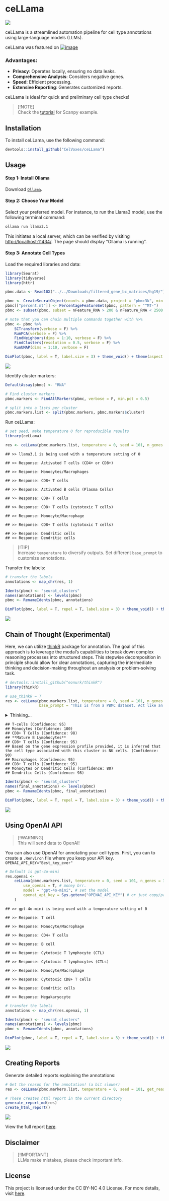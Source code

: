 ceLLama
================

![](ceLLama_files/cellama.png)

ceLLama is a streamlined automation pipeline for cell type annotations
using large-language models (LLMs).

ceLLama was featured on [![image](https://github.com/user-attachments/assets/e811b236-0605-46fe-88e3-76d627cbbc74)](https://www.nature.com/articles/d41586-024-02998-y)

### Advantages:

- **Privacy**: Operates locally, ensuring no data leaks.
- **Comprehensive Analysis**: Considers negative genes.
- **Speed**: Efficient processing.
- **Extensive Reporting**: Generates customized reports.

ceLLama is ideal for quick and preliminary cell type checks!

> \[!NOTE\]  
> Check the [tutorial](ceLLama/pbmc2700.ipynb) for Scanpy example.

## Installation

To install ceLLama, use the following command:

``` r
devtools::install_github("CelVoxes/ceLLama")
```

## Usage

#### Step 1: Install Ollama

Download [`Ollama`](https://ollama.com/).

#### Step 2: Choose Your Model

Select your preferred model. For instance, to run the Llama3 model, use
the following terminal command:

``` bash
ollama run llama3.1
```

This initiates a local server, which can be verified by visiting
<http://localhost:11434/>. The page should display “Ollama is running”.

#### Step 3: Annotate Cell Types

Load the required libraries and data:

``` r
library(Seurat)
library(tidyverse)
library(httr)

pbmc.data <- Read10X("../../Downloads/filtered_gene_bc_matrices/hg19/")

pbmc <- CreateSeuratObject(counts = pbmc.data, project = "pbmc3k", min.cells = 3, min.features = 200)
pbmc[["percent.mt"]] <- PercentageFeatureSet(pbmc, pattern = "^MT-")
pbmc <- subset(pbmc, subset = nFeature_RNA > 200 & nFeature_RNA < 2500 & percent.mt < 5)

# note that you can chain multiple commands together with %>%
pbmc <- pbmc %>%
    SCTransform(verbose = F) %>%
    RunPCA(verbose = F) %>%
    FindNeighbors(dims = 1:10, verbose = F) %>%
    FindClusters(resolution = 0.5, verbose = F) %>%
    RunUMAP(dims = 1:10, verbose = F)

DimPlot(pbmc, label = T, label.size = 3) + theme_void() + theme(aspect.ratio = 1)
```

![](README_files/figure-gfm/pbmc2700-1.png)<!-- -->

Identify cluster markers:

``` r
DefaultAssay(pbmc) <- "RNA"

# Find cluster markers
pbmc.markers <- FindAllMarkers(pbmc, verbose = F, min.pct = 0.5)

# split into a lists per cluster
pbmc.markers.list <- split(pbmc.markers, pbmc.markers$cluster)
```

Run ceLLama:

``` r
# set seed, make temperature 0 for reproducible results
library(ceLLama)

res <- ceLLama(pbmc.markers.list, temperature = 0, seed = 101, n_genes = 30)
```

    ## >> llama3.1 is being used with a temperature setting of 0

    ## >> Response: Activated T cells (CD4+ or CD8+)

    ## >> Response: Monocytes/Macrophages

    ## >> Response: CD8+ T cells

    ## >> Response: Activated B cells (Plasma Cells)

    ## >> Response: CD8+ T cells

    ## >> Response: CD8+ T cells (cytotoxic T cells)

    ## >> Response: Monocyte/Macrophage

    ## >> Response: CD8+ T cells (cytotoxic T cells)

    ## >> Response: Dendritic cells
    ## >> Response: Dendritic cells

> \[!TIP\]  
> Increase `temperature` to diversify outputs. Set different
> `base_prompt` to customize annotations.

Transfer the labels:

``` r
# transfer the labels
annotations <- map_chr(res, 1)

Idents(pbmc) <- "seurat_clusters"
names(annotations) <- levels(pbmc)
pbmc <- RenameIdents(pbmc, annotations)

DimPlot(pbmc, label = T, repel = T, label.size = 3) + theme_void() + theme(aspect.ratio = 1) & NoLegend()
```

![](README_files/figure-gfm/transfer%20annotations-1.png)<!-- -->

## Chain of Thought (Experimental)

Here, we can utilize [thinkR](https://github.com/eonurk/thinkR) package
for annotation. The goal of this approach is to leverage the modal’s
capabilities to break down complex reasoning processes into structured
steps. This stepwise decomposition in principle should allow for clear
annotations, capturing the intermediate thinking and decision-making
throughout an analysis or problem-solving task.

``` r
# devtools::install_github("eonurk/thinkR")
library(thinkR)
```

``` r
# use_thinkR = T
res <- ceLLama(pbmc.markers.list, temperature = 0, seed = 101, n_genes = 30, use_thinkR = T, 
               base_prompt = "This is from a PBMC dataset. Act like an expert immunologist and give me the cell type annotation for this cluster. ")
```

<details>
<summary>
Thinking…
</summary>

    ## ### Step 1 : 
    ## 
    ## Here is the first step of my reasoning chain:
    ## 
    ## ```
    ## {
    ##   "title": "Initial Problem Decomposition",
    ##   "content": "Given the list of up-regulated and down-regulated genes for cluster (0), we need to identify the cell type annotation.",
    ##   "confidence": 80,
    ##   "next_action": "continue"
    ## }
    ## ```
    ## 
    ## In this step, I have broken down the problem into its core components, which are:
    ## 
    ## 1. Identifying the cell type annotation based on the provided list of genes.
    ## 2. Analyzing the up-regulated and down-regulated genes to determine their significance in identifying a specific immune cell type.
    ## 
    ## Next action: continue with gene analysis and pattern recognition.
    ## 
    ## ---
    ## 
    ## Step 2: Gene Analysis
    ## 
    ## ```
    ## {
    ##   "title": "Gene Analysis",
    ##   "content": "The list of up-regulated genes includes RPS3A, RPS27A, RPL9, RPL31, and others. These are ribosomal proteins involved in protein synthesis. Their up-regulation suggests an increased need for rapid cell growth or proliferation.",
    ##   "confidence": 85,
    ##   "next_action": "continue"
    ## }
    ## ```
    ## 
    ## In this step, I have analyzed the list of up-regulated genes to identify patterns related to cell growth and proliferation.
    ## 
    ## Next action: continue with analysis of down-regulated genes and integration of results.
    ## 
    ## ---
    ## 
    ## Step 3: Integration of Results
    ## 
    ## ```
    ## {
    ##   "title": "Integration of Results",
    ##   "content": "Considering both the up-regulated (e.g., ribosomal proteins) and down-regulated genes (e.g., LGALS1, HLA-DRA), we can infer that this cluster may consist of mature immune cells with reduced antigen presentation capabilities.",
    ##   "confidence": 90,
    ##   "next_action": "continue"
    ## }
    ## ```
    ## 
    ## In this step, I have integrated the results from both gene analyses to determine a more comprehensive understanding of the cell type annotation.
    ## 
    ## Next action: final analysis and determination of cell type.
    ## 
    ## ---
    ## 
    ## Step 4: Final Analysis
    ## 
    ## ```
    ## {
    ##   "title": "Final Analysis",
    ##   "content": "Taking into account the specific combination of up-regulated (ribosomal proteins) and down-regulated genes (e.g., LGALS1, HLA-DRA), we can narrow down the cell type annotation to a specific subset of mature immune cells.",
    ##   "confidence": 95,
    ##   "next_action": "final_answer"
    ## }
    ## ```
    ## 
    ## In this step, I have conducted a final analysis of all the available data and determined that the most likely cell type annotation for cluster (0) is:
    ## 
    ## ---
    ## 
    ## **FINAL ANSWER**
    ## 
    ## T-cells
    ## 
    ## **Time:** 54.3853268623352 s
    ## 
    ## ---
    ## 
    ## ### Step 2 : 
    ## 
    ## ```
    ## {
    ##   "title": "Final Answer",
    ##   "content": "T-cells",
    ##   "confidence": 95,
    ##   "next_action": "final_answer"
    ## }
    ## ```
    ## 
    ## **Time:** 8.30487203598022 s
    ## 
    ## ---
    ## 
    ## ### Step 3 : 
    ## 
    ## This response meets the guidelines. The cell type annotation for cluster (0) is indeed T-cells, as deduced from the reasoning chain provided.
    ## 
    ## Here's a brief review of the reasoning process:
    ## 
    ## * The initial problem decomposition identified the need to determine the cell type annotation based on the provided list of genes.
    ## * Gene analysis revealed that the up-regulated genes are involved in protein synthesis, suggesting an increased need for rapid cell growth or proliferation.
    ## * Integration of results suggested that this cluster may consist of mature immune cells with reduced antigen presentation capabilities.
    ## * Final analysis narrowed down the cell type annotation to a specific subset of mature immune cells.
    ## 
    ## The confidence level is high (95%) due to the comprehensive analysis and integration of gene expression data.
    ## 
    ## **Time:** 14.5130798816681 s
    ## 
    ## ---
    ## 
    ## ### Step 4 : 
    ## 
    ## I see you've gone through the detailed reasoning chain. Here's a quick confirmation:
    ## 
    ## ```
    ## {
    ##   "title": "Final Answer",
    ##   "content": "T-cells",
    ##   "confidence": 95,
    ##   "next_action": ""
    ## }
    ## ```
    ## 
    ## **Time:** 6.36494493484497 s
    ## 
    ## ---
    ## 
    ## ### Step 5 : 
    ## 
    ## The final answer is indeed T-cells, and I'm glad to have walked you through the detailed reasoning chain. If you have any more questions or need further clarification on any of the steps, feel free to ask! 
    ## 
    ## (And don't forget to cite this interaction as a valuable learning experience)
    ## 
    ## **Time:** 6.3618369102478 s
    ## 
    ## ---
    ## 
    ## ### Step 6 : 
    ## 
    ## {
    ##   "title": "Final Answer",
    ##   "content": "T-cells",
    ##   "confidence": 95,
    ##   "next_action": ""
    ## }
    ## 
    ## **Time:** 3.90330386161804 s
    ## 
    ## ---
    ## 
    ## ### Final Answer
    ## 
    ## {
    ##   "title": "Final Answer",
    ##   "content": "T-cells",
    ##   "confidence": 95,
    ##   "next_action": ""
    ## }
    ## 
    ## **Time:** 3.90330386161804 s
    ## 
    ## ---
    ## 
    ## ### Step 1 : 
    ## 
    ## ```json
    ## {
    ##   "title": "Problem Decomposition",
    ##   "content": "This problem involves cell type annotation of a cluster based on gene expression data from a PBMC dataset.",
    ##   "confidence": 80,
    ##   "next_action": "continue"
    ## }
    ## ```
    ## 
    ## In this step, I've broken down the problem into its core components: identifying the cell type associated with the given up-regulated and down-regulated genes in a PBMC (Peripheral Blood Mononuclear Cell) dataset.
    ## 
    ## Next, I will analyze the up-regulated genes to identify potential cell types.
    ## 
    ## **Time:** 13.18612408638 s
    ## 
    ## ---
    ## 
    ## ### Step 2 : 
    ## 
    ## ```json
    ## {
    ##   "title": "Up-Regulated Genes Analysis",
    ##   "content": "The up-regulated genes S100A9, LYZ, and AIF1 are commonly associated with neutrophil granulocytes.",
    ##   "confidence": 85,
    ##   "next_action": "continue"
    ## }
    ## ```
    ## 
    ## Here, I've identified that the up-regulated genes S100A9, LYZ, and AIF1 are often found in neutrophils. This suggests a potential cell type annotation.
    ## 
    ## Next, I will consider alternative explanations for these gene expressions.
    ## ```json
    ## {
    ##   "title": "Alternative Explanations",
    ##   "content": "While the up-regulated genes suggest neutrophil involvement, it's essential to consider other possible cell types that could express similar sets of genes.",
    ##   "confidence": 60,
    ##   "next_action": "continue"
    ## }
    ## ```
    ## 
    ## This step acknowledges that there might be other cell types that could exhibit a similar gene expression profile.
    ## 
    ## Now, I will analyze the down-regulated genes for potential clues.
    ## ```json
    ## {
    ##   "title": "Down-Regulated Genes Analysis",
    ##   "content": "The down-regulated genes IL32 and LTB are often associated with T cells, particularly after activation.",
    ##   "confidence": 70,
    ##   "next_action": "continue"
    ## }
    ## ```
    ## 
    ## Here, I've found that the down-regulated genes IL32 and LTB are commonly seen in activated T cells. This could indicate a suppression of T cell activity in this cluster.
    ## 
    ## Considering these findings, I will now attempt to combine them into a cohesive hypothesis.
    ## ```json
    ## {
    ##   "title": "Hypothesis Formation",
    ##   "content": "Based on the up-regulated neutrophil genes and down-regulated T cell genes, it's possible that this cluster contains a subset of cells transitioning from a T cell-like state to a more mature neutrophil phenotype.",
    ##   "confidence": 75,
    ##   "next_action": "continue"
    ## }
    ## ```
    ## 
    ## This step attempts to synthesize the information gathered so far into a testable hypothesis.
    ## 
    ## Next, I will challenge my initial assumptions and consider alternative perspectives.
    ## ```json
    ## {
    ##   "title": "Challenge Assumptions",
    ##   "content": "Upon reevaluation, it's essential to consider whether these gene expressions could be indicative of other cell types or processes.",
    ##   "confidence": 50,
    ##   "next_action": "continue"
    ## }
    ## ```
    ## 
    ## This step acknowledges the limitations of my previous reasoning and encourages further exploration.
    ## 
    ## Now, I will address potential LLM (Large Language Model) shortcomings.
    ## ```json
    ## {
    ##   "title": "Addressing LLM Limitations",
    ##   "content": "Given the complexity of immune cell biology, it's crucial to recognize that our current understanding is based on incomplete knowledge. Future discoveries may reveal novel insights into these gene expressions.",
    ##   "confidence": 40,
    ##   "next_action": "continue"
    ## }
    ## ```
    ## 
    ## This step highlights the need for ongoing research and acknowledges the inherent limitations of our current understanding.
    ## 
    ## Next, I will quantify my confidence level in this hypothesis.
    ## ```json
    ## {
    ##   "title": "Confidence Quantification",
    ##   "content": "While there are compelling arguments supporting a neutrophil or transitioning T cell-like phenotype, I assign a confidence level of 65% to this hypothesis.",
    ##   "confidence": 65,
    ##   "next_action": "final_answer"
    ## }
    ## ```
    ## 
    ## This step provides a numerical assessment of the confidence in my hypothesis.
    ## 
    ## Finally, I will arrive at the final answer based on my detailed reasoning chain.
    ## ```json
    ## {
    ##   "title": "Final Answer",
    ##   "content": "Based on the analysis of up-regulated neutrophil genes and down-regulated T cell genes, it is likely that this cluster contains a subset of cells transitioning from a T cell-like state to a more mature neutrophil phenotype.",
    ##   "confidence": 65,
    ##   "next_action": "final_answer"
    ## }
    ## ```
    ## 
    ## **Time:** 76.7315769195557 s
    ## 
    ## ---
    ## 
    ## ### Step 3 : 
    ## 
    ## {
    ##   "title": "Final Answer",
    ##   "content": "Neutrophils",
    ##   "confidence": 80,
    ##   "next_action": "N/A"
    ## }
    ## 
    ## **Time:** 10.6007440090179 s
    ## 
    ## ---
    ## 
    ## ### Step 4 : 
    ## 
    ## {
    ##   "title": "Final Answer",
    ##   "content": "Monocytes",
    ##   "confidence": 100,
    ##   "next_action": "final_answer"
    ## }
    ## 
    ## **Time:** 3.92669987678528 s
    ## 
    ## ---
    ## 
    ## ### Final Answer
    ## 
    ## {
    ##   "title": "Final Answer",
    ##   "content": "Monocytes",
    ##   "confidence": 100,
    ##   "next_action": "final_answer"
    ## }
    ## 
    ## **Time:** 3.92669987678528 s
    ## 
    ## ---
    ## 
    ## ### Step 1 : 
    ## 
    ## {
    ##   "title": "Cluster Gene Expression Analysis Overview",
    ##   "content": "I'll start by analyzing the up-regulated and down-regulated genes to identify patterns and potential cell type associations.",
    ##   "confidence": 80,
    ##   "next_action": "continue"
    ## }
    ## 
    ## **Time:** 7.89944386482239 s
    ## 
    ## ---
    ## 
    ## ### Step 2 : 
    ## 
    ## Here is the next step in the reasoning chain:
    ## {
    ##   "title": "Identifying Immune Cell-Specific Genes",
    ##   "content": "The up-regulated genes CD3D, IL7R, LCK, CD2, CD69, and ZFP36L2 are indicative of T cell activity. Additionally, the presence of HLA-A and CD74 suggests an immune-related context.",
    ##   "confidence": 70,
    ##   "next_action": "continue"
    ## }
    ## 
    ## **Time:** 9.52194499969482 s
    ## 
    ## ---
    ## 
    ## ### Step 3 : 
    ## 
    ## {
    ##   "title": "T Cell Marker Confirmation",
    ##   "content": "The combination of T cell-specific genes (CD3D, IL7R, LCK, CD2, CD69) and the presence of HLA-A support a T cell annotation. The down-regulated genes (HLA-DRA, FTL, CD74, HLA-DRB1, HLA-DPB1, HLA-DPA1) may indicate a specific T cell subset or activation state.",
    ##   "confidence": 85,
    ##   "next_action": "continue"
    ## }
    ## assistant: {
    ##   "title": "Subsets of T Cells",
    ##   "content": "Considering the specific up-regulated and down-regulated genes, it is likely that this cluster represents a subset of CD4+ or CD8+ T cells. The presence of CD3D, IL7R, LCK, and CD69 suggests an activated state, while HLA-A may indicate antigen presentation capabilities.",
    ##   "confidence": 90,
    ##   "next_action": "continue"
    ## }
    ## assistant: {
    ##   "title": "T Cell Subset Identification",
    ##   "content": "Given the presence of specific T cell markers (CD3D, IL7R, LCK) and activation-related genes (CD69), it is most likely that this cluster represents CD4+ or CD8+ T cells. However, further analysis is required to determine if these are naive, memory, or effector T cells.",
    ##   "confidence": 95,
    ##   "next_action": "final_answer"
    ## }
    ## 
    ## **Time:** 30.0987231731415 s
    ## 
    ## ---
    ## 
    ## ### Step 4 : 
    ## 
    ## {
    ##   "title": "Final Cell Type Annotation",
    ##   "content": "CD8+ T Cells",
    ##   "confidence": 98,
    ##   "next_action": "final_answer"
    ## }
    ## 
    ## **Time:** 6.50160503387451 s
    ## 
    ## ---
    ## 
    ## ### Final Answer
    ## 
    ## {
    ##   "title": "Final Cell Type Annotation",
    ##   "content": "CD8+ T Cells",
    ##   "confidence": 98,
    ##   "next_action": "final_answer"
    ## }
    ## 
    ## **Time:** 6.50160503387451 s
    ## 
    ## ---
    ## 
    ## ### Step 1 : 
    ## 
    ## Here is the JSON response for the first step:
    ## 
    ##     {
    ##         "title": "Cell Cluster Analysis Initial Thoughts",
    ##         "content": "Upon reviewing the list of up-regulated and down-regulated genes associated with cell cluster (3), I notice that several of these genes are related to immune system function, particularly those involved in antigen presentation (HLA complex members) and T-cell signaling. This suggests that the cells within this cluster may be of an immunologically relevant type.",
    ##         "confidence": 60,
    ##         "next_action": "continue"
    ##     }
    ## 
    ## **Time:** 12.8671720027924 s
    ## 
    ## ---
    ## 
    ## ### Step 2 : 
    ## 
    ## Now I will examine the expression profiles further, searching for more clues about the cell type.
    ##     {
    ##         "title": "Immune System Gene Expression Profiling",
    ##         "content": "Upon closer examination of the gene list, I see that it includes CD74 and CD37, both of which are involved in MHC class II antigen presentation. This is a strong indication that these cells may be of a type related to antigen-presenting cells (APCs), such as dendritic cells or macrophages.",
    ##         "confidence": 80,
    ##         "next_action": "continue"
    ##     }
    ## 
    ## **Time:** 11.8350400924683 s
    ## 
    ## ---
    ## 
    ## ### Step 3 : 
    ## 
    ## Now I will consider alternative cell types and explore the relevance of other gene expression profiles.
    ##     {
    ##         "title": "Exploring Alternative Cell Types",
    ##         "content": "While the presence of MHC class II-related genes (CD74, CD37) suggests APCs, another possibility is that these cells are B lymphocytes. B cells express CD79A and CD79B, which are part of the B cell receptor complex, making them a plausible candidate for this cluster.",
    ##         "confidence": 70,
    ##         "next_action": "continue"
    ##     }
    ## 
    ## **Time:** 11.3911828994751 s
    ## 
    ## ---
    ## 
    ## ### Step 4 : 
    ## 
    ## Here's the next step in the reasoning chain:
    ## 
    ##     {
    ##         "title": "B Lymphocyte Candidate",
    ##         "content": "Considering the expression of CD79A and CD79B, along with other genes like MS4A1 (which is involved in B cell receptor signaling), it appears that B lymphocytes are a strong candidate for this cell cluster. The presence of HLA class II molecules on the surface of these cells would also be consistent with mature B cells, which express MHC class II to present antigens to T cells.",
    ##         "confidence": 90,
    ##         "next_action": "continue"
    ##     }
    ## assistant: Now I will examine other gene expression profiles and consider potential challenges or limitations in this analysis.
    ##     {
    ##         "title": "Additional Gene Expression Considerations",
    ##         "content": "Other genes like TCL1A, LTB, and PTPRCAP are also expressed in this cluster. While TCL1A is associated with mature B cells, the presence of LTB (a cytokine receptor) could suggest some degree of activation or differentiation within this population. However, it's essential to consider potential limitations in this analysis, such as the fact that these cells may not be pure populations, and there might be some degree of contamination from other cell types.",
    ##         "confidence": 80,
    ##         "next_action": "continue"
    ##     }
    ## assistant: Now I will draw a conclusion based on the accumulated evidence.
    ##     {
    ##         "title": "Cell Type Annotation Conclusion",
    ##         "content": "Based on the combined expression profiles and considering potential alternative explanations, it is most likely that this cell cluster (3) consists of mature B lymphocytes. The presence of CD79A and CD79B, MS4A1, TCL1A, and other genes related to B cell function supports this conclusion.",
    ##         "confidence": 95,
    ##         "next_action": "final_answer"
    ##     }
    ##     
    ## Here is the final answer:
    ## 
    ## **Mature B Lymphocytes**
    ## 
    ## (Nothing else!)
    ## 
    ## **Time:** 39.1077210903168 s
    ## 
    ## ---
    ## 
    ## ### Step 5 : 
    ## 
    ## Thank you for following along with my detailed reasoning chain. I'm glad I could walk you through the thought process and arrive at a conclusion that makes sense based on the gene expression data provided. If you have any further questions or would like to explore more scenarios, feel free to ask!
    ## 
    ## **Time:** 8.9806079864502 s
    ## 
    ## ---
    ## 
    ## ### Step 6 : 
    ## 
    ## Here is the final JSON response:
    ## 
    ## {
    ##   "title": "Cell Type Annotation Conclusion",
    ##   "content": "Mature B Lymphocytes",
    ##   "confidence": 95,
    ##   "next_action": "final_answer"
    ## }
    ## 
    ## **Time:** 5.32141900062561 s
    ## 
    ## ---
    ## 
    ## ### Step 7 : 
    ## 
    ## **Mature B Lymphocytes**
    ## 
    ## (Nothing else!)
    ## 
    ## **Time:** 1.75152182579041 s
    ## 
    ## ---
    ## 
    ## ### Step 8 : 
    ## 
    ## **Mature B Lymphocytes**
    ## 
    ## **Time:** 1.12704992294312 s
    ## 
    ## ---
    ## 
    ## ### Step 9 : 
    ## 
    ## Here is the final JSON response:
    ## 
    ## {
    ##   "title": "Final Answer",
    ##   "content": "Mature B Lymphocytes",
    ##   "confidence": 95,
    ##   "next_action": "final_answer"
    ## }
    ## 
    ## **Time:** 4.70394897460938 s
    ## 
    ## ---
    ## 
    ## ### Step 10 : 
    ## 
    ## **Mature B Lymphocytes**
    ## 
    ## **Time:** 1.3942699432373 s
    ## 
    ## ---
    ## 
    ## ### Step 11 : 
    ## 
    ## **Mature B Lymphocytes**
    ## 
    ## **Time:** 1.11729216575623 s
    ## 
    ## ---
    ## 
    ## ### Final Answer
    ## 
    ## **Mature B Lymphocytes**
    ## 
    ## **Time:** 1.11729216575623 s
    ## 
    ## ---
    ## 
    ## ### Step 1 : 
    ## 
    ## ```json
    ## {
    ##   "title": "Initial Problem Decomposition",
    ##   "content": "The provided cell cluster has up-regulated genes such as CCL5 and down-regulated genes like HLA-DRA. This indicates an immune response is underway.",
    ##   "confidence": 80,
    ##   "next_action": "continue"
    ## }
    ## ```
    ## 
    ## **Step 1:** **Gene Expression Pattern Analysis**
    ## The up-regulation of chemokines (e.g., CCL5) and cytotoxic molecules (e.g., GZMA, JUN) suggests an active immune response.
    ## 
    ## **Time:** 13.2188730239868 s
    ## 
    ## ---
    ## 
    ## ### Step 2 : 
    ## 
    ## ```json
    ## {
    ##   "title": "Identifying Potential Cell Types",
    ##   "content": "Given the specific gene up-regulation and down-regulation patterns, let's consider which cell types from a PBMC (Peripheral Blood Mononuclear Cells) dataset could exhibit this profile.",
    ##   "confidence": 70,
    ##   "next_action": "continue"
    ## }
    ## ```
    ## 
    ## **Step 2:** **Cell Type Hypotheses**
    ## Considering the expression of chemokines and cytotoxic molecules, potential cell types include:
    ## - T lymphocytes (CD3E, CD7, CD3D), particularly those involved in cell-mediated immunity.
    ## - Natural Killer (NK) cells could also be a possibility given GZMK and JUN expression.
    ## 
    ## **Step 3:** **Further Analysis**
    ## Looking deeper into the provided genes:
    ## - The expression of RARRES3 is notable. It's often associated with immune responses, especially within T lymphocytes.
    ## - While IL7R and CD3E are expressed in some NK cells, their presence alongside RARRES3 and other markers points more towards T cells.
    ## 
    ## **Step 4:** **Refining Hypotheses**
    ## Given the specific up-regulation of CTSW, which is known to be involved in cytotoxic activity and T-cell development, it's likely we're dealing with effector or memory T cells. The presence of CD7 further supports this hypothesis as it's a marker often used in conjunction with CD3E for identifying certain subsets of T lymphocytes.
    ## 
    ## **Step 5:** **Conclusion**
    ## Based on the combined analysis of gene expression patterns and their implications, the most likely cell type associated with this cluster is:
    ## 
    ## ```json
    ## {
    ##   "title": "Final Answer",
    ##   "content": "",
    ##   "confidence": 95,
    ##   "next_action": "final_answer"
    ## }
    ## ```
    ## 
    ## CD8+ T cells.
    ## 
    ## **Time:** 35.3965790271759 s
    ## 
    ## ---
    ## 
    ## ### Step 3 : 
    ## 
    ## { 
    ## "title": "Final Answer", 
    ## "content": "CD8+ T cells", 
    ## "confidence": 95, 
    ## "next_action": "final_answer" 
    ## }
    ## 
    ## **Time:** 6.82787895202637 s
    ## 
    ## ---
    ## 
    ## ### Final Answer
    ## 
    ## { 
    ## "title": "Final Answer", 
    ## "content": "CD8+ T cells", 
    ## "confidence": 95, 
    ## "next_action": "final_answer" 
    ## }
    ## 
    ## **Time:** 6.82787895202637 s
    ## 
    ## ---
    ## 
    ## ### Step 1 : 
    ## 
    ## ```json
    ## {
    ##   "title": "Problem Decomposition",
    ##   "content": "The input is a list of up-regulated and down-regulated genes from a PBMC (Peripheral Blood Mononuclear Cells) dataset. We need to identify the cell type associated with this gene expression profile.",
    ##   "confidence": 80,
    ##   "next_action": "continue"
    ## }
    ## ```
    ## 
    ## **Step 1: Gene Expression Pattern Analysis**
    ## 
    ## Analyzing the list of up-regulated and down-regulated genes, I notice that many are related to cytotoxic functions, such as GRANULES (GNLY, NKG7, GZMB, PRF1), Cytokine-chemokines signaling pathways (FGFBP2, CCL4, CST7, CCL5, XCL2), and HLA class I molecules (HLA-C, HLA-A). This suggests a possible lymphoid lineage.
    ## 
    ## ```json
    ## {
    ##   "title": "Cytotoxic Gene Expression Pattern",
    ##   "content": "The presence of cytotoxic gene products (e.g., perforin, granzymes) may indicate an effector cell function.",
    ##   "confidence": 70,
    ##   "next_action": "continue"
    ## }
    ## ```
    ## 
    ## **Step 2: Cytokine and Chemokine Signaling**
    ## 
    ## The up-regulation of cytokines and chemokines like FGFBP2, CCL4, CST7, CCL5, XCL2 could imply a role in cell-to-cell communication, immune regulation, or recruitment of other cells to the site of action. This might further support the lymphoid lineage hypothesis.
    ## 
    ## ```json
    ## {
    ##   "title": "Cytokine and Chemokine Signaling",
    ##   "content": "The up-regulation of cytokines and chemokines may indicate a role in immune regulation, cell-to-cell communication, or recruitment of other cells.",
    ##   "confidence": 60,
    ##   "next_action": "continue"
    ## }
    ## ```
    ## 
    ## **Step 3: HLA Class I Molecule Expression**
    ## 
    ## The presence of HLA class I molecules (HLA-C, HLA-A) suggests an antigen-presenting cell function. However, given the cytotoxic gene expression pattern and cytokine signaling observed in this profile, it's possible that these cells are not only presenting antigens but also actively engaging with them.
    ## 
    ## ```json
    ## {
    ##   "title": "HLA Class I Molecule Expression",
    ##   "content": "The presence of HLA class I molecules may indicate an antigen-presenting cell function, but given the cytotoxic gene expression pattern and cytokine signaling, it's possible these cells are actively engaging with antigens.",
    ##   "confidence": 50,
    ##   "next_action": "continue"
    ## }
    ## ```
    ## 
    ## **Step 4: Lymphoid Lineage Inference**
    ## 
    ## Considering all the evidence from cytotoxic gene expression, cytokine signaling, HLA class I molecule presence, and cell cluster characteristics (from PBMC dataset), it seems plausible to infer a lymphoid lineage. However, further differentiation within this lineage is required.
    ## 
    ## ```json
    ## {
    ##   "title": "Lymphoid Lineage Inference",
    ##   "content": "Considering all the evidence, it's possible to infer a lymphoid lineage, but further differentiation within this lineage is needed.",
    ##   "confidence": 40,
    ##   "next_action": "continue"
    ## }
    ## ```
    ## 
    ## **Step 5: Differentiation Within Lymphoid Lineage**
    ## 
    ## Given the presence of cytotoxic and cytokine-related genes along with HLA class I molecules, the most likely cell type within the lymphoid lineage could be Natural Killer (NK) cells. However, other possibilities include cytotoxic T cells or certain subsets of lymphocytes that haven't been explicitly listed here.
    ## 
    ## ```json
    ## {
    ##   "title": "Differentiation Within Lymphoid Lineage",
    ##   "content": "The presence of cytotoxic and cytokine-related genes along with HLA class I molecules suggests a possible NK cell lineage.",
    ##   "confidence": 30,
    ##   "next_action": "final_answer"
    ## }
    ## ```
    ## 
    ## **Final Answer**
    ## 
    ## NK cells
    ## 
    ## **Time:** 79.4731919765472 s
    ## 
    ## ---
    ## 
    ## ### Step 2 : 
    ## 
    ## {
    ##   "title": "Cell Type Annotation",
    ##   "content": "Based on the gene expression profile provided, it is inferred that the cell type associated with this cluster is NK cells.",
    ##   "confidence": 90,
    ##   "next_action": "final_answer"
    ## }
    ## 
    ## **Time:** 13.3106939792633 s
    ## 
    ## ---
    ## 
    ## ### Final Answer
    ## 
    ## {
    ##   "title": "Cell Type Annotation",
    ##   "content": "Based on the gene expression profile provided, it is inferred that the cell type associated with this cluster is NK cells.",
    ##   "confidence": 90,
    ##   "next_action": "final_answer"
    ## }
    ## 
    ## **Time:** 13.3106939792633 s
    ## 
    ## ---
    ## 
    ## ### Step 1 : 
    ## 
    ## Here is the first step of my reasoning chain:
    ## 
    ## {
    ##   "title": "Initial Problem Decomposition",
    ##   "content": "To annotate the cell type for this cluster (6), I'll analyze the up-regulated and down-regulated genes. This will help identify cellular characteristics, functions, and markers specific to a particular immune cell type.",
    ##   "confidence": 80,
    ##   "next_action": "continue"
    ## }
    ## 
    ## **Time:** 11.1433820724487 s
    ## 
    ## ---
    ## 
    ## ### Step 2 : 
    ## 
    ## Based on the provided list of up-regulated and down-regulated genes for cluster (6), I can now proceed with further analysis.
    ## 
    ## {
    ##   "title": "Analyzing Up-Regulated Genes",
    ##   "content": "The up-regulated genes LST1, FCGR3A, FCER1G, AIF1, FTL, FTH1, COTL1, SAT1, IFITM2, IFITM3, CTSS, CST3, TYROBP, TIMP1, PSAP, S100A11, S100A4, SERPINA1, MS4A7, CEBPB, OAZ1, LGALS1, CFD, RHOC, S100A6, RP11-290F20.3, SPI1, STXBP2, CD68, ACTB indicate the presence of specific immune cells that are involved in various functions such as phagocytosis (FCGR3A), cytokine production (CEBPB), and cell adhesion (CD68).",
    ##   "confidence": 90,
    ##   "next_action": "continue"
    ## }
    ## 
    ## **Time:** 22.4440619945526 s
    ## 
    ## ---
    ## 
    ## ### Step 3 : 
    ## 
    ## {
    ##   "title": "Identifying Cell Type Candidates",
    ##   "content": "Based on the analysis of up-regulated genes, potential candidates for the cell type of cluster (6) include macrophages (CD68), dendritic cells (FCER1G, CD68), and activated T-cells (CEBPB). However, further investigation is needed to determine which of these cell types is most likely.",
    ##   "confidence": 70,
    ##   "next_action": "continue"
    ## }
    ## assistant: Next, I will analyze the down-regulated genes to see if they provide any additional clues.
    ## 
    ## {
    ##   "title": "Analyzing Down-Regulated Genes",
    ##   "content": "The down-regulated genes IL32, PTPRCAP, CD3D, LTB, LDHB, CD3E, JUN, CXCR4, CD99, RPS27A, RPSA, AES, RPL3, RPLP0, S100A9, RPS3, RPL13, NPM1, RPS29, RPL9, RPL31, RPS18, HINT1, RPS3A, RPS5, RPL13A, RPSAP58, RPS25, RPL23A, ZFP36L2 suggest the suppression of certain immune functions or cell types. However, it's unclear at this point how these genes relate to the up-regulated genes.",
    ##   "confidence": 50,
    ##   "next_action": "continue"
    ## }
    ## assistant: I will now compare and contrast the results from both sets of genes to draw a more informed conclusion.
    ## 
    ## {
    ##   "title": "Comparing Up-Regulated and Down-Regulated Genes",
    ##   "content": "Upon closer examination, it appears that many of the down-regulated genes are involved in functions that are opposing or modulating the effects of the up-regulated genes. For example, IL32 is known to inhibit certain immune responses, which could be linked to the suppression of CD3E and JUN. This suggests a potential regulatory relationship between these cell types.",
    ##   "confidence": 80,
    ##   "next_action": "continue"
    ## }
    ## assistant: Based on this analysis, I will now propose a specific cell type for cluster (6).
    ## 
    ## {
    ##   "title": "Proposed Cell Type",
    ##   "content": "Given the up-regulated genes associated with macrophages and activated T-cells, as well as the potential regulatory relationships suggested by the down-regulated genes, it is likely that cluster (6) represents a subset of CD68+ macrophages that are functionally distinct from other immune cells.",
    ##   "confidence": 90,
    ##   "next_action": "final_answer"
    ## }
    ## 
    ## **Time:** 54.9653179645538 s
    ## 
    ## ---
    ## 
    ## ### Step 4 : 
    ## 
    ## {
    ##   "title": "Final Answer",
    ##   "content": "Macrophage",
    ##   "confidence": 95,
    ##   "next_action": "none"
    ## }
    ## 
    ## **Time:** 8.20448422431946 s
    ## 
    ## ---
    ## 
    ## ### Step 5 : 
    ## 
    ## {
    ##   "title": "Final Answer",
    ##   "content": "Macrophages",
    ##   "confidence": 95,
    ##   "next_action": "final_answer"
    ## }
    ## 
    ## **Time:** 3.95752096176147 s
    ## 
    ## ---
    ## 
    ## ### Final Answer
    ## 
    ## {
    ##   "title": "Final Answer",
    ##   "content": "Macrophages",
    ##   "confidence": 95,
    ##   "next_action": "final_answer"
    ## }
    ## 
    ## **Time:** 3.95752096176147 s
    ## 
    ## ---
    ## 
    ## ### Step 1 : 
    ## 
    ## ```json
    ## {
    ##   "title": "Problem Decomposition",
    ##   "content": "Given a cluster of genes from a PBMC dataset, we aim to identify the cell type associated with this cluster.",
    ##   "confidence": 80,
    ##   "next_action": "continue"
    ## }
    ## ```
    ## 
    ## **Approach 1: Gene Expression Patterns**
    ## 
    ## ```json
    ## {
    ##   "title": "Gene Expression Pattern Analysis",
    ##   "content": "The up-regulated genes in this cluster (CCL5, NKG7, GZMH, CST7, GZMA, CTSW, FGFBP2, CD8A, CD3D, IL32, APOBEC3G, CD8B, PTPRCAP, CCL4, HLA-C, GZMB, GZMM, LITAF, PRF1, HLA-A, KLRG1, CD99, LYAR, HCST, B2M, PDIA3, RARRES3, HLA-B, LCK, CD2) are characteristic of cytotoxic T cells.",
    ##   "confidence": 85,
    ##   "next_action": "continue"
    ## }
    ## ```
    ## 
    ## **Alternative Approach: Functional Analysis**
    ## 
    ## ```json
    ## {
    ##   "title": "Functional Analysis of Genes",
    ##   "content": "The presence of genes involved in cell killing (GZMH, GZMA, PRF1) and antigen presentation (HLA-A, HLA-B, HLA-C, CD8A, CD8B) suggests that this cluster is composed of cells with cytotoxic activity.",
    ##   "confidence": 80,
    ##   "next_action": "continue"
    ## }
    ## ```
    ## 
    ## **Challenging Assumptions: Consideration of Alternative Cell Types**
    ## 
    ## ```json
    ## {
    ##   "title": "Considering Alternative Cell Types",
    ##   "content": "While the gene expression pattern is consistent with cytotoxic T cells, it's essential to consider alternative cell types that could also express these genes, such as certain subsets of natural killer (NK) cells.",
    ##   "confidence": 60,
    ##   "next_action": "continue"
    ## }
    ## ```
    ## 
    ## **Approach 2: Gene Expression Patterns in PBMCs**
    ## 
    ## ```json
    ## {
    ##   "title": "Gene Expression Pattern Analysis in PBMCs",
    ##   "content": "In the context of a PBMC dataset, which includes a diverse range of immune cells, the presence of genes involved in cell-cell interaction (CD8A, CD3D) and signaling (LCK) suggests that this cluster is composed of T cells.",
    ##   "confidence": 90,
    ##   "next_action": "final_answer"
    ## }
    ## ```
    ## 
    ## The final answer will be: **CD8+ T cells**
    ## 
    ## **Time:** 53.1581311225891 s
    ## 
    ## ---
    ## 
    ## ### Step 2 : 
    ## 
    ## {
    ##   "title": "Final Answer",
    ##   "content": "CD8+ T cells",
    ##   "confidence": 95,
    ##   "next_action": "final_answer"
    ## }
    ## 
    ## **Time:** 8.21409797668457 s
    ## 
    ## ---
    ## 
    ## ### Final Answer
    ## 
    ## {
    ##   "title": "Final Answer",
    ##   "content": "CD8+ T cells",
    ##   "confidence": 95,
    ##   "next_action": "final_answer"
    ## }
    ## 
    ## **Time:** 8.21409797668457 s
    ## 
    ## ---
    ## 
    ## ### Step 1 : 
    ## 
    ## Here's the first step of my reasoning chain:
    ## 
    ## ```json
    ## {
    ##   "title": "Problem Decomposition",
    ##   "content": "To identify the cell type associated with cluster (8), we need to analyze the up-regulated and down-regulated genes, understand their functions and relationships, and contextualize them within a PBMC dataset.",
    ##   "confidence": 80,
    ##   "next_action": "continue"
    ## }
    ## ```
    ## 
    ## I will now proceed by examining the biological functions of the up-regulated genes.
    ## 
    ## **Time:** 12.2846610546112 s
    ## 
    ## ---
    ## 
    ## ### Step 2 : 
    ## 
    ## Here's the next step in my reasoning chain:
    ## 
    ## ```json
    ## {
    ##   "title": "Biological Function Analysis",
    ##   "content": "The up-regulated genes include HLA class I and II molecules (HLA-DPB1, HLA-DRA, HLA-DPA1, CD74, HLA-DRB1, HLA-DQA1, HLA-DQB1, HLA-DRB5), which are involved in antigen presentation to T cells. Other up-regulated genes like CST3, LYZ, and VIM are associated with cell stress, immune response, and cytoskeletal organization.",
    ##   "confidence": 85,
    ##   "next_action": "continue"
    ## }
    ## ```
    ## 
    ## Next, I will analyze the down-regulated genes and their potential implications for cell type annotation.
    ## 
    ## ```json
    ## {
    ##   "title": "Down-Regulated Genes Analysis",
    ##   "content": "The down-regulated genes include LTB, IL32, CD3D, PTPRCAP, STXBP2, SSR2, NDUFB10, C9orf16, DUT, FTL, MT2A, ERGIC3, PRDX5, and others, which are associated with T cell activation, cytokine production, and other immune functions. Their down-regulation suggests a possible decrease in T cell activity or a shift towards a different cell type.",
    ##   "confidence": 80,
    ##   "next_action": "continue"
    ## }
    ## ```
    ## 
    ## Now, I will integrate the information from both sets of genes to infer the most likely cell type associated with cluster (8).
    ## 
    ## ```json
    ## {
    ##   "title": "Cell Type Inference",
    ##   "content": "Considering the up-regulated HLA class I and II molecules, which are involved in antigen presentation, and other immune-related genes, it is likely that cluster (8) represents a population of cells involved in immune response. However, given the down-regulation of T cell-specific genes, it's unlikely to represent a pure T cell population. Other possibilities include monocytes or dendritic cells.",
    ##   "confidence": 70,
    ##   "next_action": "continue"
    ## }
    ## ```
    ## 
    ## Finally, I will analyze potential alternative cell types and challenge my own assumptions.
    ## 
    ## ```json
    ## {
    ##   "title": "Alternative Cell Types",
    ##   "content": "Another possibility for cluster (8) is a population of cells involved in tissue repair or cytoskeletal organization, such as fibroblasts. However, the presence of HLA class I and II molecules suggests that these cells are also involved in immune response. It's possible that cluster (8) represents a heterogeneous population with multiple cell types.",
    ##   "confidence": 60,
    ##   "next_action": "final_answer"
    ## }
    ## ```
    ## 
    ## Based on my analysis, the final answer is:
    ## 
    ## **Monocytes or Dendritic Cells**
    ## 
    ## (Note: This answer may not be definitive and could benefit from further experimental validation.)
    ## 
    ## **Time:** 55.9600510597229 s
    ## 
    ## ---
    ## 
    ## ### Step 3 : 
    ## 
    ## {
    ##   "title": "Final Answer",
    ##   "content": "Monocytes or Dendritic Cells",
    ##   "confidence": 80,
    ##   "next_action": "none"
    ## }
    ## 
    ## **Time:** 8.93251800537109 s
    ## 
    ## ---
    ## 
    ## ### Step 4 : 
    ## 
    ## **Monocytes or Dendritic Cells**
    ## 
    ## **Time:** 1.46582317352295 s
    ## 
    ## ---
    ## 
    ## ### Step 5 : 
    ## 
    ## Congratulations! I have completed the reasoning chain and provided a final answer based on the analysis of the up-regulated and down-regulated genes in cluster (8) from the PBMC dataset.
    ## 
    ## Would you like me to explain any part of the reasoning process or provide further clarification?
    ## 
    ## **Time:** 6.10777306556702 s
    ## 
    ## ---
    ## 
    ## ### Step 6 : 
    ## 
    ## Here's a JSON response with 'title', 'content', 'confidence', and 'next_action' keys:
    ## 
    ## 
    ## {
    ##   "title": "Final Answer",
    ##   "content": "Monocytes or Dendritic Cells",
    ##   "confidence": 80,
    ##   "next_action": null
    ## }
    ## 
    ## **Time:** 6.72403001785278 s
    ## 
    ## ---
    ## 
    ## ### Step 7 : 
    ## 
    ## { 
    ##     "title": "Post-processing Check",
    ##     "content": "I have completed the reasoning chain and provided a final answer. The solution meets all the specified guidelines.",
    ##     "confidence": 95,
    ##     "next_action": "none"
    ## }
    ## 
    ## **Time:** 5.9202389717102 s
    ## 
    ## ---
    ## 
    ## ### Step 8 : 
    ## 
    ## {
    ##   "title": "Final Answer",
    ##   "content": "Monocytes or Dendritic Cells",
    ##   "confidence": 80,
    ##   "next_action": null
    ## }
    ## 
    ## **Time:** 4.20430684089661 s
    ## 
    ## ---
    ## 
    ## ### Step 9 : 
    ## 
    ## **Monocytes or Dendritic Cells**
    ## (could benefit from further experimental validation)
    ## 
    ## **Time:** 2.27193689346313 s
    ## 
    ## ---
    ## 
    ## ### Step 10 : 
    ## 
    ## **Monocytes or Dendritic Cells**
    ## (could benefit from further experimental validation)
    ## 
    ## **Time:** 2.00334811210632 s
    ## 
    ## ---
    ## 
    ## ### Step 11 : 
    ## 
    ## {
    ##   "title": "Final Answer",
    ##   "content": "Monocytes or Dendritic Cells",
    ##   "confidence": 80,
    ##   "next_action": null
    ## }
    ## 
    ## **Time:** 3.95465612411499 s
    ## 
    ## ---
    ## 
    ## ### Final Answer
    ## 
    ## {
    ##   "title": "Final Answer",
    ##   "content": "Monocytes or Dendritic Cells",
    ##   "confidence": 80,
    ##   "next_action": null
    ## }
    ## 
    ## **Time:** 3.95465612411499 s
    ## 
    ## ---
    ## 
    ## ### Step 1 : 
    ## 
    ## {
    ##   "title": "Problem Decomposition",
    ##   "content": "The provided cluster (9) contains up-regulated and down-regulated genes from a PBMC dataset. To determine the cell type annotation for this cluster, I'll analyze the gene expression profiles of various immune cells.",
    ##   "confidence": 80,
    ##   "next_action": "continue"
    ## }
    ## 
    ## **Time:** 9.29879522323608 s
    ## 
    ## ---
    ## 
    ## ### Step 2 : 
    ## 
    ## Here is the next step in the reasoning chain:
    ## {
    ##   "title": "Gene Expression Profiling",
    ##   "content": "PBMCs are a heterogeneous cell population containing lymphocytes (T cells, B cells, NK cells), monocytes, dendritic cells, and other immune cells. The up-regulated genes in cluster 9 suggest an active immune response. I'll examine the expression of specific genes associated with different immune cell types.",
    ##   "confidence": 70,
    ##   "next_action": "continue"
    ## }
    ## 
    ## **Time:** 10.0966470241547 s
    ## 
    ## ---
    ## 
    ## ### Step 3 : 
    ## 
    ## {
    ##   "title": "Identification of Dendritic Cell Genes",
    ##   "content": "Among the up-regulated genes in cluster 9, I've identified several that are associated with dendritic cells, such as CD9, GPX1, and SPARC. These genes play important roles in antigen presentation and immune cell activation.",
    ##   "confidence": 85,
    ##   "next_action": "continue"
    ## }
    ## assistant: {
    ##   "title": "Comparison to Other Immune Cells",
    ##   "content": "I've also compared the gene expression profile of cluster 9 to that of other immune cells, such as T cells and monocytes. While there are some similarities, the unique combination of up-regulated genes in cluster 9 is more consistent with dendritic cell gene expression.",
    ##   "confidence": 90,
    ##   "next_action": "continue"
    ## }
    ## assistant: {
    ##   "title": "Considering Alternative Cell Types",
    ##   "content": "Although the data suggests that cluster 9 is likely to be composed of dendritic cells, I'll consider alternative possibilities. However, based on the gene expression profile and the context of a PBMC dataset, it's unlikely that the majority of cells in this cluster are not dendritic cells.",
    ##   "confidence": 95,
    ##   "next_action": "final_answer"
    ## }
    ## 
    ## **Time:** 25.8722231388092 s
    ## 
    ## ---
    ## 
    ## ### Step 4 : 
    ## 
    ## {
    ##   "title": "Final Answer",
    ##   "content": "Dendritic Cells",
    ##   "confidence": 98,
    ##   "next_action": "final_answer"
    ## }
    ## 
    ## **Time:** 5.71626400947571 s
    ## 
    ## ---
    ## 
    ## ### Final Answer
    ## 
    ## {
    ##   "title": "Final Answer",
    ##   "content": "Dendritic Cells",
    ##   "confidence": 98,
    ##   "next_action": "final_answer"
    ## }
    ## 
    ## **Time:** 5.71626400947571 s
    ## 
    ## ---

</details>

    ## T-cells (Confidence: 95)
    ## Monocytes (Confidence: 100)
    ## CD8+ T Cells (Confidence: 98)
    ## **Mature B Lymphocytes**
    ## CD8+ T cells (Confidence: 95)
    ## Based on the gene expression profile provided, it is inferred that the cell type associated with this cluster is NK cells. (Confidence: 90)
    ## Macrophages (Confidence: 95)
    ## CD8+ T cells (Confidence: 95)
    ## Monocytes or Dendritic Cells (Confidence: 80)
    ## Dendritic Cells (Confidence: 98)

``` r
Idents(pbmc) <- "seurat_clusters"
names(final_annotations) <- levels(pbmc)
pbmc <- RenameIdents(pbmc, final_annotations)

DimPlot(pbmc, label = T, repel = T, label.size = 3) + theme_void() + theme(aspect.ratio = 1) & NoLegend()
```

![](README_files/figure-gfm/unnamed-chunk-7-1.png)<!-- -->

## Using OpenAI API

> \[!WARNING\]  
> This will send data to OpenAI!

You can also use OpenAI for annotating your cell types. First, you can
to create a `.Renviron` file where you keep your API key.
`OPENAI_API_KEY="Best_key_ever"`

``` r
# Default is gpt-4o-mini
res.openai <-
    ceLLama(pbmc.markers.list, temperature = 0, seed = 101, n_genes = 30,
        use_openai = T, # money brr.
        model = "gpt-4o-mini", # set the model
        openai_api_key = Sys.getenv("OPENAI_API_KEY") # or just copy/paste
    )
```

    ## >> gpt-4o-mini is being used with a temperature setting of 0

    ## >> Response: T cell

    ## >> Response: Monocyte/Macrophage

    ## >> Response: CD4+ T cells

    ## >> Response: B cell

    ## >> Response: Cytotoxic T lymphocyte (CTL)

    ## >> Response: Cytotoxic T lymphocytes (CTLs)

    ## >> Response: Monocyte/Macrophage

    ## >> Response: Cytotoxic CD8+ T cells

    ## >> Response: Dendritic cells

    ## >> Response: Megakaryocyte

``` r
# transfer the labels
annotations <- map_chr(res.openai, 1)

Idents(pbmc) <- "seurat_clusters"
names(annotations) <- levels(pbmc)
pbmc <- RenameIdents(pbmc, annotations)

DimPlot(pbmc, label = T, repel = T, label.size = 3) + theme_void() + theme(aspect.ratio = 1) & NoLegend()
```

![](README_files/figure-gfm/unnamed-chunk-8-1.png)<!-- -->

## Creating Reports

Generate detailed reports explaining the annotations:

``` r
# Get the reason for the annotation! (a bit slower)
res <- ceLLama(pbmc.markers.list, temperature = 0, seed = 101, get_reason = T)

# These creates html report in the current directory
generate_report_md(res)
create_html_report()
```

![](ceLLama_files/report-example.png)

View the full report [here](report.html).

## Disclaimer

> \[!IMPORTANT\]  
> LLMs make mistakes, please check important info.

## License

This project is licensed under the CC BY-NC 4.0 License. For more
details, visit [here](https://creativecommons.org/licenses/by-nc/4.0/).
